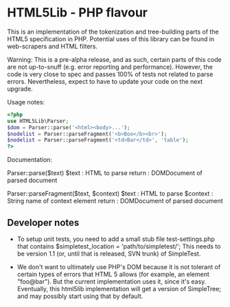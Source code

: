 # HTML5Lib - PHP flavour

This is an implementation of the tokenization and tree-building parts
of the HTML5 specification in PHP.  Potential uses of this library
can be found in web-scrapers and HTML filters.

Warning: This is a pre-alpha release, and as such, certain parts of
this code are not up-to-snuff (e.g. error reporting and performance).
However, the code is very close to spec and passes 100% of tests
not related to parse errors.  Nevertheless, expect to have to update
your code on the next upgrade.


Usage notes:

```php
<?php
use HTML5Lib\Parser;
$dom = Parser::parse('<html><body>...');
$nodelist = Parser::parseFragment('<b>Boo</b><br>');
$nodelist = Parser::parseFragment('<td>Bar</td>', 'table');
?>
```

Documentation:

Parser::parse($text)
    $text  : HTML to parse
    return : DOMDocument of parsed document

Parser::parseFragment($text, $context)
    $text    : HTML to parse
    $context : String name of context element
    return   : DOMDocument of parsed document


## Developer notes

  * To setup unit tests, you need to add a small stub file test-settings.php
    that contains $simpletest_location = 'path/to/simpletest/'; This needs to
    be version 1.1 (or, until that is released, SVN trunk) of SimpleTest.

  * We don't want to ultimately use PHP's DOM because it is not tolerant
    of certain types of errors that HTML 5 allows (for example, an element
    "foo@bar"). But the current implementation uses it, since it's easy.
    Eventually, this html5lib implementation will get a version of SimpleTree;
    and may possibly start using that by default.

